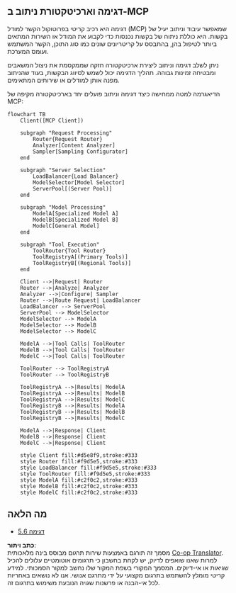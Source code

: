 <!--
CO_OP_TRANSLATOR_METADATA:
{
  "original_hash": "2f1b473818b5a6cc9a9bbf777fffa6d4",
  "translation_date": "2025-07-14T21:49:09+00:00",
  "source_file": "05-AdvancedTopics/mcp-routing/README.md",
  "language_code": "he"
}
-->
## דגימה וארכיטקטורת ניתוב ב-MCP

דגימה היא רכיב קריטי בפרוטוקול הקשר למודל (MCP) שמאפשר עיבוד וניתוב יעיל של בקשות. היא כוללת ניתוח של בקשות נכנסות כדי לקבוע את המודל או השירות המתאים ביותר לטיפול בהן, בהתבסס על קריטריונים שונים כמו סוג התוכן, הקשר המשתמש ועומס המערכת.

ניתן לשלב דגימה וניתוב ליצירת ארכיטקטורה חזקה שממקסמת את ניצול המשאבים ומבטיחה זמינות גבוהה. תהליך הדגימה יכול לשמש לסיווג הבקשות, בעוד שהניתוב מפנה אותן למודלים או שירותים המתאימים.

הדיאגרמה למטה ממחישה כיצד דגימה וניתוב פועלים יחד בארכיטקטורה מקיפה של MCP:

```mermaid
flowchart TB
    Client([MCP Client])
    
    subgraph "Request Processing"
        Router{Request Router}
        Analyzer[Content Analyzer]
        Sampler[Sampling Configurator]
    end
    
    subgraph "Server Selection"
        LoadBalancer{Load Balancer}
        ModelSelector[Model Selector]
        ServerPool[(Server Pool)]
    end
    
    subgraph "Model Processing"
        ModelA[Specialized Model A]
        ModelB[Specialized Model B]
        ModelC[General Model]
    end
    
    subgraph "Tool Execution"
        ToolRouter{Tool Router}
        ToolRegistryA[(Primary Tools)]
        ToolRegistryB[(Regional Tools)]
    end
    
    Client -->|Request| Router
    Router -->|Analyze| Analyzer
    Analyzer -->|Configure| Sampler
    Router -->|Route Request| LoadBalancer
    LoadBalancer --> ServerPool
    ServerPool --> ModelSelector
    ModelSelector --> ModelA
    ModelSelector --> ModelB
    ModelSelector --> ModelC
    
    ModelA -->|Tool Calls| ToolRouter
    ModelB -->|Tool Calls| ToolRouter
    ModelC -->|Tool Calls| ToolRouter
    
    ToolRouter --> ToolRegistryA
    ToolRouter --> ToolRegistryB
    
    ToolRegistryA -->|Results| ModelA
    ToolRegistryA -->|Results| ModelB
    ToolRegistryA -->|Results| ModelC
    ToolRegistryB -->|Results| ModelA
    ToolRegistryB -->|Results| ModelB
    ToolRegistryB -->|Results| ModelC
    
    ModelA -->|Response| Client
    ModelB -->|Response| Client
    ModelC -->|Response| Client
    
    style Client fill:#d5e8f9,stroke:#333
    style Router fill:#f9d5e5,stroke:#333
    style LoadBalancer fill:#f9d5e5,stroke:#333
    style ToolRouter fill:#f9d5e5,stroke:#333
    style ModelA fill:#c2f0c2,stroke:#333
    style ModelB fill:#c2f0c2,stroke:#333
    style ModelC fill:#c2f0c2,stroke:#333
```

## מה הלאה

- [5.6 דגימה](../mcp-sampling/README.md)

**כתב ויתור**:  
מסמך זה תורגם באמצעות שירות תרגום מבוסס בינה מלאכותית [Co-op Translator](https://github.com/Azure/co-op-translator). למרות שאנו שואפים לדיוק, יש לקחת בחשבון כי תרגומים אוטומטיים עלולים להכיל שגיאות או אי-דיוקים. המסמך המקורי בשפת המקור שלו נחשב למקור הסמכותי. למידע קריטי מומלץ להשתמש בתרגום מקצועי על ידי מתרגם אנושי. אנו לא נושאים באחריות לכל אי-הבנה או פרשנות שגויה הנובעת משימוש בתרגום זה.